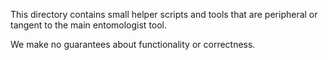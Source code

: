 This directory contains small helper scripts and tools that are peripheral
or tangent to the main entomologist tool.

We make no guarantees about functionality or correctness.
